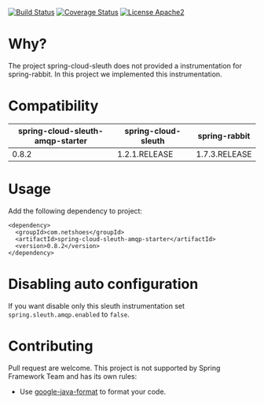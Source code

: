 [![Build Status](https://travis-ci.org/netshoes/spring-cloud-sleuth-amqp-starter.svg?branch=master)](https://travis-ci.org/netshoes/spring-cloud-sleuth-amqp-starter)
[![Coverage Status](https://coveralls.io/repos/netshoes/spring-cloud-sleuth-amqp-starter/badge.svg?branch=master&service=github)](https://coveralls.io/github/netshoes/spring-cloud-sleuth-amqp-starter?branch=master)
[![License Apache2](https://img.shields.io/hexpm/l/plug.svg)](http://www.apache.org/licenses/LICENSE-2.0)

# Why?
The project spring-cloud-sleuth does not provided a instrumentation for spring-rabbit. In this project we implemented this instrumentation.

# Compatibility
| spring-cloud-sleuth-amqp-starter  | spring-cloud-sleuth | spring-rabbit |
| --------------------------------- | ------------------- | ------------- |
| 0.8.2                             | 1.2.1.RELEASE       | 1.7.3.RELEASE |

# Usage
Add the following dependency to project:
```
<dependency>
  <groupId>com.netshoes</groupId>
  <artifactId>spring-cloud-sleuth-amqp-starter</artifactId>
  <version>0.8.2</version>
</dependency>
```

# Disabling auto configuration
If you want disable only this sleuth instrumentation set `spring.sleuth.amqp.enabled` to `false`.


# Contributing
Pull request are welcome. This project is not supported by Spring Framework Team and has its own rules:
* Use [google-java-format](https://github.com/google/google-java-format) to format your code.